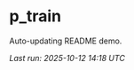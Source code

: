 # p_train

Auto-updating README demo.

<!--START_SECTION:status-->
_Last run: 2025-10-12 14:18 UTC_
<!--END_SECTION:status-->







































































































































































































































































































































































































































































































































































































































































































































































































































































































































































































































































































































































